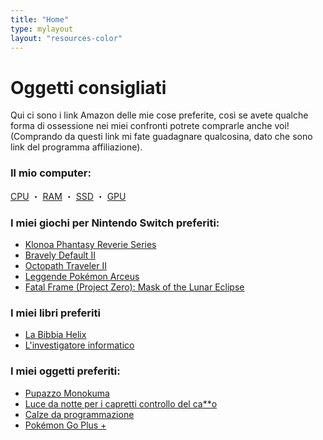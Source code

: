 ```yaml
---
title: "Home"
type: mylayout
layout: "resources-color"
---
```

# Oggetti consigliati
Qui ci sono i link Amazon delle mie cose preferite, così se avete qualche forma di ossessione nei miei confronti potrete comprarle anche voi! (Comprando da questi link mi fate guadagnare qualcosina, dato che sono link del programma affiliazione).

### Il mio computer:
[CPU](https://amzn.to/3sp1QkY) ・ [RAM](https://amzn.to/45mcM19) ・ [SSD](https://amzn.to/3P7RkYd) ・ [GPU](https://amzn.to/47MLeE3)
### I miei giochi per Nintendo Switch preferiti:
- [Klonoa Phantasy Reverie Series](https://amzn.to/3P6cI00)
- [Bravely Default II](https://amzn.to/3YPV3Ns)
- [Octopath Traveler II](https://amzn.to/4cJ6vk6)
- [Leggende Pokémon Arceus](https://amzn.to/3S8Lwhw)
- [Fatal Frame (Project Zero): Mask of the Lunar Eclipse](https://amzn.to/3spzcQR)
### I miei libri preferiti
- [La Bibbia Helix](https://amzn.to/48MSkZk)
- [L'investigatore informatico](https://amzn.to/3StIO7D)
### I miei oggetti preferiti:
- [Pupazzo Monokuma](https://amzn.to/3LqrPyG)
- [Luce da notte per i capretti controllo del ca**o](https://amzn.to/48VTcL8)
- [Calze da programmazione](https://amzn.to/3qH2iKL)
- [Pokémon Go Plus +](https://amzn.to/3YNHJsP)
